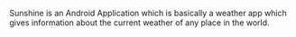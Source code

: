 Sunshine is an Android Application which is basically a weather app which gives information about the current weather of any place in the world. 
